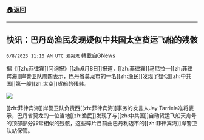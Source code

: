 ###  [:house:返回](README.md)
---


## 快讯：巴丹岛渔民发现疑似中共国太空货运飞船的残骸
`6/8/2023 11:10 AM UTC 爱哭鬼` [轉載自GNews](https://gnews.org/articles/1368264)

据《[[zh:菲律宾]]问询报》[[zh:6月8日]]报道，[[zh:菲律宾]]马尼拉—[[zh:菲律宾海]]岸警卫队周四表示，巴丹省莫龙市的一名[[zh:渔民]]发现了疑似[[zh:中共国]]第一艘[[zh:太空]]货船的残骸。

![](https://ipfs.gnews.org/ipfs/QmZp7ZziKPTTPdPbiyxL5iP6NS31uwQKiPRDkMgRHjprxj?filename=1F969C35-7BD7-4BA6-812B-12CF76F8F2B6.jpeg)

  

[[zh:菲律宾海]]岸警卫队负责西[[zh:菲律宾海]]事务的发言人Jay Tarriela准将表示，巴丹省莫龙的一位当地[[zh:渔民]]发现了与[[zh:中共国]]自动货运飞船天舟号的顶部部分非常相似的残骸，这些碎片目前由巴丹利迈市的[[zh:菲律宾海]]岸警卫队站保管。
